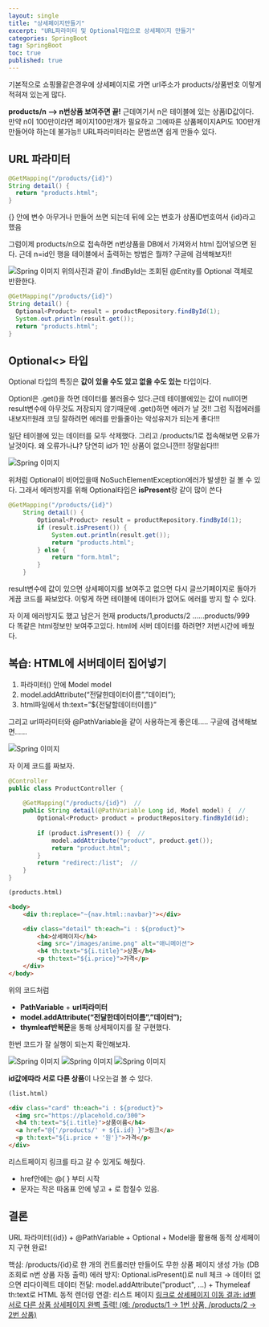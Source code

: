 ```yaml
---
layout: single
title: "상세페이지만들기"
excerpt: "URL파라미터 및 Optional타입으로 상세페이지 만들기"
categories: SpringBoot
tag: SpringBoot
toc: true
published: true
---
```


기본적으로 쇼핑몰같은경우에 상세페이지로 가면
url주소가 products/상품번호 이렇게 적혀져 있는게 많다.

**products/n --> n번상품 보여주면 끝!**
근데여기서 n은 테이블에 있는 상품ID값이다.
만약 n이 100만이라면 페이지100만개가 필요하고 
그에따른 상품페이지API도 100만개 만들어야 하는데 불가능!!
URL파라미터라는 문법쓰면 쉽게 만들수 있다.


## URL 파라미터
```java
@GetMapping("/products/{id}")
String detail() {
  return "products.html";
} 
```
{} 안에 변수 아무거나 만들어 쓰면 되는데 뒤에 오는 번호가
상품ID번호여서 {id}라고 했음

그럼이제 products/n으로 접속하면 n번상품을 DB에서 가져와서
html 집어넣으면 된다. 
근데 n=id인 행을 테이블에서 출력하는 방법은 뭘까?
구글에 검색해보자!!

![Spring 이미지](/assets/images/spring08.png)
위의사진과 같이 .findById는 조회된 @Entity를 Optional
객체로 반환한다. 

```java
@GetMapping("/products/{id}")
String detail() {
  Optional<Product> result = productRepository.findById(1);
  System.out.println(result.get());
  return "products.html";
} 
```

## Optional<> 타입
Optional 타입의 특징은 **값이 있을 수도 있고 없을 수도 있는** 타입이다.

Optionl은 .get()을 하면 데이터를 불러올수 있다.근데 테이블에있는 값이 null이면
result변수에 아무것도 저장되지 않기때문에 .get()하면 에러가 날 것!!
그럼 직접에러를 내보자!!원래 코딩 잘하려면 에러를 만들줄아는 악성유저가 되는게 좋다!!!

일단 테이블에 있는 데이터를 모두 삭제했다.
그리고 /products/1로 접속해보면 오류가 날것이다.
왜 오류가나냐? 당연히 id가 1인 상품이 없으니깐!!! 정말쉽다!!!

![Spring 이미지](/assets/images/spring081.png)

위처럼 Optional이 비어있을때 NoSuchElementException에러가 발생한 걸 볼 수 있다.
그래서 에러방지를 위해 Optional타입은 **isPresent**랑 같이 많이 쓴다

```java
@GetMapping("/products/{id}")
    String detail() {
        Optional<Product> result = productRepository.findById(1);
        if (result.isPresent()) {
            System.out.println(result.get());
            return "products.html";
        } else {
            return "form.html";
        }
    }
```
result변수에 값이 있으면 상세페이지를 보여주고 없으면
다시 글쓰기페이지로 돌아가게끔 코드를 짜보았다.
이렇게 하면 테이블에 데이터가 없어도 에러를 방지 할 수 있다.

자 이제 에러방지도 했고 남은거 현재 
products/1,products/2 ......products/999  
다 똑같은 html정보만 보여주고있다. 
html에 서버 데이터를 하려면? 저번시간에 배웠다.

## 복습: HTML에 서버데이터 집어넣기
1. 파라미터() 안에 Model model
2. model.addAttribute(“전달한데이터이름”,”데이터”);
3. html파일에서 th:text=”${전달할데이터이름}”

그리고 url파라미터와 @PathVariable을 같이 사용하는게 좋은데.....
구글에 검색해보면......

![Spring 이미지](/assets/images/spring082.png)

자 이제 코드를 짜보자.

```java
@Controller
public class ProductController {
    
    @GetMapping("/products/{id}")  //
    public String detail(@PathVariable Long id, Model model) {  // 
        Optional<Product> product = productRepository.findById(id);
        
        if (product.isPresent()) {  // 
            model.addAttribute("product", product.get());
            return "product.html";
        }
        return "redirect:/list";  // 
    }
}
```

```html
(products.html)

<body>
    <div th:replace="~{nav.html::navbar}"></div>

    <div class="detail" th:each="i : ${product}">
        <h4>상세페이지</h4>
        <img src="/images/anime.png" alt="애니메이션">
        <h4 th:text="${i.title}">상품</h4>
        <p th:text="${i.price}">가격</p>
    </div>
</body>
```
위의 코드처럼 
- **PathVariable** + **url파라미터**  
- **model.addAttribute(“전달한데이터이름”,”데이터”);**
- **thymleaf반복문**을 통해 상세페이지를 잘 구현했다.

한번 코드가 잘 실행이 되는지 확인해보자.

![Spring 이미지](/assets/images/spring083.png)
![Spring 이미지](/assets/images/spring084.png)
![Spring 이미지](/assets/images/spring085.png)

**id값에따라 서로 다른 상품**이 나오는걸 볼 수 있다.

```html
(list.html)

<div class="card" th:each="i : ${product}">
  <img src="https://placehold.co/300">
  <h4 th:text="${i.title}">상품이름</h4>
  <a href="@{'/products/' + ${i.id} }">링크</a>
  <p th:text="${i.price + '원'}">가격</p>
</div>
```
리스트페이지 링크를 타고 갈 수 있게도 해줬다.
- href안에는 @{ } 부터 시작
- 문자는 작은 따옴표 안에 넣고 + 로 합칠수 있음.


## 결론
URL 파라미터({id}) + @PathVariable + Optional<Product> + Model을 활용해 동적 상세페이지 구현 완료!

핵심: /products/{id}로 한 개의 컨트롤러만 만들어도 무한 상품 페이지 생성 가능 (DB 조회로 n번 상품 자동 출력)
에러 방지: Optional.isPresent()로 null 체크 → 데이터 없으면 리다이렉트
데이터 전달: model.addAttribute("product", ...) + Thymeleaf th:text로 HTML 동적 렌더링
연결: 리스트 페이지 <a href="@{'/products/' + ${i.id}}"> 링크로 상세페이지 이동
결과: id별 서로 다른 상품 상세페이지 완벽 출력! (예: /products/1 → 1번 상품, /products/2 → 2번 상품)










